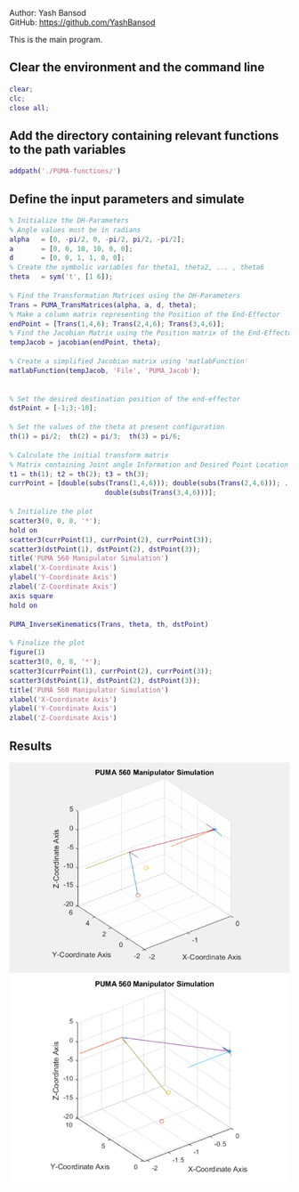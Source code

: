 Author: Yash Bansod  
GitHub: https://github.com/YashBansod  

This is the main program.

## Clear the environment and the command line

```matlab
clear;
clc;
close all;
```

## Add the directory containing relevant functions to the path variables

```matlab
addpath('./PUMA-functions/')
```

## Define the input parameters and simulate

```matlab
% Initialize the DH-Parameters
% Angle values must be in radians
alpha   = [0, -pi/2, 0, -pi/2, pi/2, -pi/2];
a       = [0, 0, 10, 10, 0, 0];
d       = [0, 0, 1, 1, 0, 0];
% Create the symbolic variables for theta1, theta2, ... , theta6
theta   = sym('t', [1 6]);

% Find the Transformation Matrices using the DH-Parameters
Trans = PUMA_TransMatrices(alpha, a, d, theta);
% Make a column matrix representing the Position of the End-Effector
endPoint = [Trans(1,4,6); Trans(2,4,6); Trans(3,4,6)];
% Find the Jacobian Matrix using the Position matrix of the End-Effector
tempJacob = jacobian(endPoint, theta);

% Create a simplified Jacobian matrix using 'matlabFunction'
matlabFunction(tempJacob, 'File', 'PUMA_Jacob');


% Set the desired destination position of the end-effector
dstPoint = [-1;3;-10];

% Set the values of the theta at present configuration
th(1) = pi/2;  th(2) = pi/3;  th(3) = pi/6;

% Calculate the initial transform matrix
% Matrix containing Joint angle Information and Desired Point Location
t1 = th(1); t2 = th(2); t3 = th(3);
currPoint = [double(subs(Trans(1,4,6))); double(subs(Trans(2,4,6))); ...
                        double(subs(Trans(3,4,6)))];

% Initialize the plot
scatter3(0, 0, 0, '*');
hold on
scatter3(currPoint(1), currPoint(2), currPoint(3));
scatter3(dstPoint(1), dstPoint(2), dstPoint(3));
title('PUMA 560 Manipulator Simulation')
xlabel('X-Coordinate Axis')
ylabel('Y-Coordinate Axis')
zlabel('Z-Coordinate Axis')
axis square
hold on

PUMA_InverseKinematics(Trans, theta, th, dstPoint)

% Finalize the plot
figure(1)
scatter3(0, 0, 0, '*');
scatter3(currPoint(1), currPoint(2), currPoint(3));
scatter3(dstPoint(1), dstPoint(2), dstPoint(3));
title('PUMA 560 Manipulator Simulation')
xlabel('X-Coordinate Axis')
ylabel('Y-Coordinate Axis')
zlabel('Z-Coordinate Axis')
```
## Results
<div><span class="image fit"><img src="./images/results_1.gif"></span></div>

<div><span class="image fit"><img src="./images/PUMA_main_01.png"></span></div>